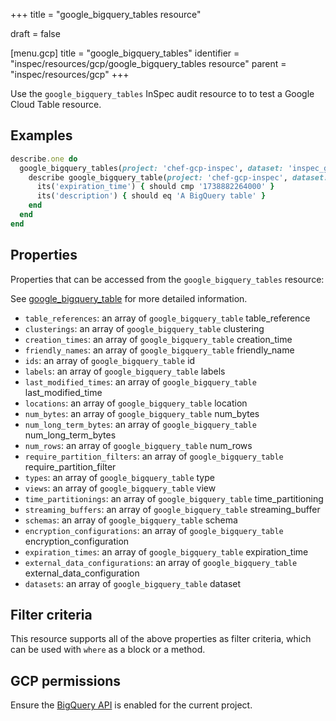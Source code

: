 +++
title = "google_bigquery_tables resource"

draft = false


[menu.gcp]
title = "google_bigquery_tables"
identifier = "inspec/resources/gcp/google_bigquery_tables resource"
parent = "inspec/resources/gcp"
+++

Use the `google_bigquery_tables` InSpec audit resource to to test a Google Cloud Table resource.

## Examples

```ruby
describe.one do
  google_bigquery_tables(project: 'chef-gcp-inspec', dataset: 'inspec_gcp_dataset').table_references.each do |table_reference|
    describe google_bigquery_table(project: 'chef-gcp-inspec', dataset: 'inspec_gcp_dataset', name: table_reference.table_id) do
      its('expiration_time') { should cmp '1738882264000' }
      its('description') { should eq 'A BigQuery table' }
    end
  end
end
```

## Properties

Properties that can be accessed from the `google_bigquery_tables` resource:

See [google_bigquery_table](google_bigquery_table) for more detailed information.

  * `table_references`: an array of `google_bigquery_table` table_reference
  * `clusterings`: an array of `google_bigquery_table` clustering
  * `creation_times`: an array of `google_bigquery_table` creation_time
  * `friendly_names`: an array of `google_bigquery_table` friendly_name
  * `ids`: an array of `google_bigquery_table` id
  * `labels`: an array of `google_bigquery_table` labels
  * `last_modified_times`: an array of `google_bigquery_table` last_modified_time
  * `locations`: an array of `google_bigquery_table` location
  * `num_bytes`: an array of `google_bigquery_table` num_bytes
  * `num_long_term_bytes`: an array of `google_bigquery_table` num_long_term_bytes
  * `num_rows`: an array of `google_bigquery_table` num_rows
  * `require_partition_filters`: an array of `google_bigquery_table` require_partition_filter
  * `types`: an array of `google_bigquery_table` type
  * `views`: an array of `google_bigquery_table` view
  * `time_partitionings`: an array of `google_bigquery_table` time_partitioning
  * `streaming_buffers`: an array of `google_bigquery_table` streaming_buffer
  * `schemas`: an array of `google_bigquery_table` schema
  * `encryption_configurations`: an array of `google_bigquery_table` encryption_configuration
  * `expiration_times`: an array of `google_bigquery_table` expiration_time
  * `external_data_configurations`: an array of `google_bigquery_table` external_data_configuration
  * `datasets`: an array of `google_bigquery_table` dataset

## Filter criteria

This resource supports all of the above properties as filter criteria, which can be used
with `where` as a block or a method.

## GCP permissions

Ensure the [BigQuery API](https://console.cloud.google.com/apis/library/bigquery-json.googleapis.com/) is enabled for the current project.
